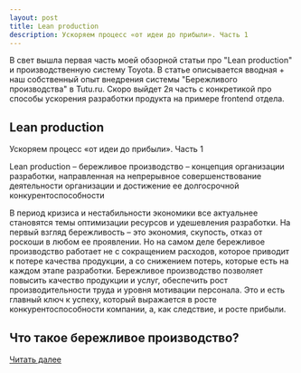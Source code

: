 ```yaml
---
layout: post
title: Lean production
description: Ускоряем процесс «от идеи до прибыли». Часть 1
---
```


В свет вышла первая часть моей обзорной статьи про "Lean production" и производственную систему Toyota.
В статье описывается вводная + наш собственный опыт внедрения системы "Бережливого производства" в Tutu.ru.
Скоро выйдет 2я часть с конкретикой про способы ускорения разработки продукта на примере frontend отдела.

## Lean production
Ускоряем процесс «от идеи до прибыли». Часть 1

Lean production – бережливое производство – концепция организации разработки, направленная на непрерывное совершенствование деятельности организации и достижение ее долгосрочной конкурентоспособности

В период кризиса и нестабильности экономики все актуальнее становятся темы оптимизации ресурсов и удешевления разработки. На первый взгляд бережливость – это экономия, скупость, отказ от роскоши в любом ее проявлении. Но на самом деле бережливое производство работает не с сокращением расходов, которое приводит к потере качества продукции, а со снижением потерь, которые есть на каждом этапе разработки. Бережливое производство позволяет повысить качество продукции и услуг, обеспечить рост производительности труда и уровня мотивации персонала. Это и есть главный ключ к успеху, который выражается в росте конкурентоспособности компании, а, как следствие, и росте прибыли.

## Что такое бережливое производство?

[Читать далее](http://bit.samag.ru/archive/article/1456)

